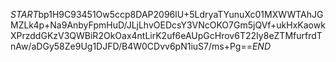 $START$bp1H9C93451Ow5ccp8DAP2096lU+5LdryaTYunuXc01MXWWTAhJGMZLk4p+Na9AnbyFpmHuD/JLjLhvOEDcsY3VNcOKO7Gm5jQVf+ukHxKaowkXPrzddGKzV3QWBiR2OkOax4ntLirK2uf6eAUpGcHrov6T22Iy8eZTMfurfrdTnAw/aDGy58Ze9Ug1DJFD/B4W0CDvv6pN1iuS7/ms+Pg==$END$